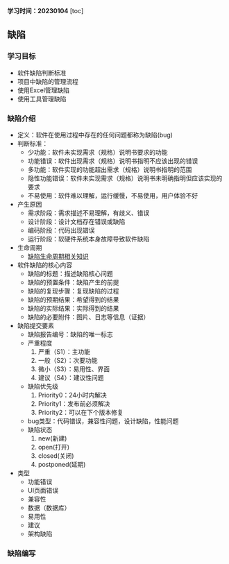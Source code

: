 **学习时间：20230104**
[toc]
## 缺陷
### 学习目标
* 软件缺陷判断标准
* 项目中缺陷的管理流程
* 使用Excel管理缺陷
* 使用工具管理缺陷

### 缺陷介绍
* 定义：软件在使用过程中存在的任何问题都称为缺陷(bug)
* 判断标准：
  + 少功能：软件未实现需求（规格）说明书要求的功能
  + 功能错误：软件出现需求（规格）说明书指明不应该出现的错误
  + 多功能：软件实现的功能超出需求（规格）说明书指明的范围
  + 隐性功能错误：软件未实现需求（规格）说明书未明确指明但应该实现的要求
  + 不易使用：软件难以理解，运行缓慢，不易使用，用户体验不好
* 产生原因
  + 需求阶段：需求描述不易理解，有歧义、错误
  + 设计阶段：设计文档存在错误或缺陷
  + 编码阶段：代码出现错误
  + 运行阶段：软硬件系统本身故障导致软件缺陷
* 生命周期
  + [缺陷生命周期相关知识](https://cloud.tencent.com/developer/article/1400150)
* 软件缺陷的核心内容
  + 缺陷的标题：描述缺陷核心问题
  + 缺陷的预置条件：缺陷产生的前提
  + 缺陷的复现步骤：复现缺陷的过程
  + 缺陷的预期结果：希望得到的结果
  + 缺陷的实际结果：实际得到的结果
  + 缺陷的必要附件：图片、日志等信息（证据）
* 缺陷提交要素
  + 缺陷报告编号：缺陷的唯一标志
  + 严重程度
    1) 严重（S1）：主功能
    2) 一般（S2）：次要功能
    3) 微小（S3）：易用性、界面
    4) 建议（S4）：建议性问题
  + 缺陷优先级
    1) Priority0：24小时内解决
    2) Priority1：发布前必须解决
    3) Priority2：可以在下个版本修复
  + bug类型：代码错误，兼容性问题，设计缺陷，性能问题
  + 缺陷状态
    1) new(新建)
    2) open(打开)
    3) closed(关闭)
    4) postponed(延期)
* 类型
  + 功能错误
  + UI页面错误
  + 兼容性
  + 数据（数据库）
  + 易用性
  + 建议
  + 架构缺陷

### 缺陷编写
